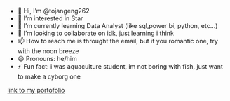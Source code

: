 - 👋 Hi, I’m @tojangeng262
- 👀 I’m interested in Star
- 🌱 I’m currently learning Data Analyst (like sql,power bi, python, etc...)
- 💞️ I’m looking to collaborate on idk, just learning i think
- 📫 How to reach me is throught the email, but if you romantic one, try with the noon breeze
- 😄 Pronouns: he/him
- ⚡ Fun fact: i was aquaculture student, im not boring with fish, just want to make a cyborg one

[link to my portofolio](https://github.com/tojangeng262/portofolio_nasrudyFM)

<!---
tojangeng262/tojangeng262 is a ✨ special ✨ repository because its `README.md` (this file) appears on your GitHub profile.
You can click the Preview link to take a look at your changes.
--->
